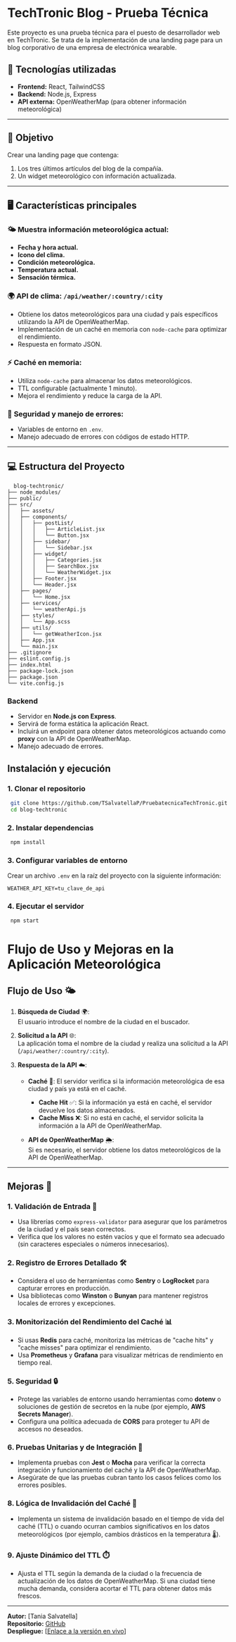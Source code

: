 # TechTronic Blog - Prueba Técnica

Este proyecto es una prueba técnica para el puesto de desarrollador web en TechTronic. Se trata de la implementación de una landing page para un blog corporativo de una empresa de electrónica wearable.

## 🚀 Tecnologías utilizadas

- **Frontend:** React, TailwindCSS
- **Backend:** Node.js, Express
- **API externa:** OpenWeatherMap (para obtener información meteorológica)

---

## 🎯 Objetivo

Crear una landing page que contenga:
1. Los tres últimos artículos del blog de la compañía.
2. Un widget meteorológico con información actualizada.

---

## 🖥 Características principales

### 🌤 **Muestra información meteorológica actual:**
- **Fecha y hora actual.**
- **Icono del clima.**
- **Condición meteorológica.**
- **Temperatura actual.**
- **Sensación térmica.**

### 🌍 **API de clima:** `/api/weather/:country/:city`
- Obtiene los datos meteorológicos para una ciudad y país específicos utilizando la API de OpenWeatherMap.
- Implementación de un caché en memoria con `node-cache` para optimizar el rendimiento.
- Respuesta en formato JSON.

### ⚡ **Caché en memoria:**
- Utiliza `node-cache` para almacenar los datos meteorológicos.
- TTL configurable (actualmente 1 minuto).
- Mejora el rendimiento y reduce la carga de la API.

### 🔐 **Seguridad y manejo de errores:**
- Variables de entorno en `.env`.
- Manejo adecuado de errores con códigos de estado HTTP.

---

## 💻 Estructura del Proyecto

```
  blog-techtronic/
├── node_modules/
├── public/
├── src/
│   ├── assets/
│   ├── components/
│   │   ├── postList/
│   │   │   ├── ArticleList.jsx
│   │   │   └── Button.jsx
│   │   ├── sidebar/
│   │   │   └── Sidebar.jsx
│   │   ├── widget/
│   │   │   ├── Categories.jsx
│   │   │   ├── SearchBox.jsx
│   │   │   └── WeatherWidget.jsx
│   │   ├── Footer.jsx
│   │   └── Header.jsx
│   ├── pages/
│   │   └── Home.jsx
│   ├── services/
│   │   └── weatherApi.js
│   ├── styles/
│   │   └── App.scss
│   ├── utils/
│   │   └── getWeatherIcon.jsx
│   ├── App.jsx
│   └── main.jsx
├── .gitignore
├── eslint.config.js
├── index.html
├── package-lock.json
├── package.json
└── vite.config.js
```

### Backend

- Servidor en **Node.js con Express**.
- Servirá de forma estática la aplicación React.
- Incluirá un endpoint para obtener datos meteorológicos actuando como **proxy** con la API de OpenWeatherMap.
- Manejo adecuado de errores.

## Instalación y ejecución

### 1. Clonar el repositorio
```bash
 git clone https://github.com/TSalvatellaP/PruebatecnicaTechTronic.git
 cd blog-techtronic
```

### 2. Instalar dependencias
```bash
 npm install
```

### 3. Configurar variables de entorno
Crear un archivo `.env` en la raíz del proyecto con la siguiente información:
```
WEATHER_API_KEY=tu_clave_de_api
```

### 4. Ejecutar el servidor
```bash
 npm start
```

# Flujo de Uso y Mejoras en la Aplicación Meteorológica

## Flujo de Uso 🌤️

1. **Búsqueda de Ciudad** 🌍:  
   El usuario introduce el nombre de la ciudad en el buscador.

2. **Solicitud a la API** 🌐:  
   La aplicación toma el nombre de la ciudad y realiza una solicitud a la API (`/api/weather/:country/:city`).

3. **Respuesta de la API** ☁️:  
   - **Caché** 🔄: El servidor verifica si la información meteorológica de esa ciudad y país ya está en el caché.
     - **Cache Hit** ✅: Si la información ya está en caché, el servidor devuelve los datos almacenados.
     - **Cache Miss** ❌: Si no está en caché, el servidor solicita la información a la API de OpenWeatherMap.
   
   - **API de OpenWeatherMap** 🌦️:  
     Si es necesario, el servidor obtiene los datos meteorológicos de la API de OpenWeatherMap.

---

## Mejoras 🌟

### 1. **Validación de Entrada** 📝
   - Usa librerías como `express-validator` para asegurar que los parámetros de la ciudad y el país sean correctos.
   - Verifica que los valores no estén vacíos y que el formato sea adecuado (sin caracteres especiales o números innecesarios).

### 2. **Registro de Errores Detallado** 🛠️
   - Considera el uso de herramientas como **Sentry** o **LogRocket** para capturar errores en producción.
   - Usa bibliotecas como **Winston** o **Bunyan** para mantener registros locales de errores y excepciones.

### 3. **Monitorización del Rendimiento del Caché** 📊
   - Si usas **Redis** para caché, monitoriza las métricas de "cache hits" y "cache misses" para optimizar el rendimiento.
   - Usa **Prometheus** y **Grafana** para visualizar métricas de rendimiento en tiempo real.

### 5. **Seguridad** 🔒
   - Protege las variables de entorno usando herramientas como **dotenv** o soluciones de gestión de secretos en la nube (por ejemplo, **AWS Secrets Manager**).
   - Configura una política adecuada de **CORS** para proteger tu API de accesos no deseados.

### 6. **Pruebas Unitarias y de Integración** 🧪
   - Implementa pruebas con **Jest** o **Mocha** para verificar la correcta integración y funcionamiento del caché y la API de OpenWeatherMap.
   - Asegúrate de que las pruebas cubran tanto los casos felices como los errores posibles.

### 8. **Lógica de Invalidación del Caché** 🚫
   - Implementa un sistema de invalidación basado en el tiempo de vida del caché (TTL) o cuando ocurran cambios significativos en los datos meteorológicos (por ejemplo, cambios drásticos en la temperatura 🌡️).

### 9. **Ajuste Dinámico del TTL** ⏱️
   - Ajusta el TTL según la demanda de la ciudad o la frecuencia de actualización de los datos de OpenWeatherMap. Si una ciudad tiene mucha demanda, considera acortar el TTL para obtener datos más frescos.

---


**Autor:** [Tania Salvatella]  
**Repositorio:** [GitHub](https://github.com/TSalvatellaP/PruebatecnicaTechTronic)  
**Despliegue:** [[Enlace a la versión en vivo](https://pruebatecnicatechtronic.onrender.com)]
